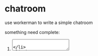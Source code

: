 # chatroom
use workerman to write a simple chatroom

something need complete:
1. <textarea> 
2. php connectid
3. color
4. and....
